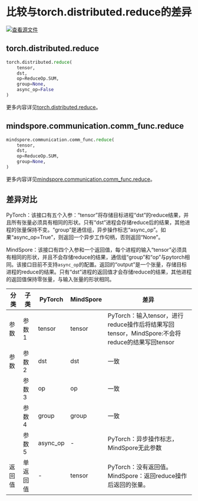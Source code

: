 # 比较与torch.distributed.reduce的差异

[![查看源文件](https://mindspore-website.obs.cn-north-4.myhuaweicloud.com/website-images/master/resource/_static/logo_source.svg)](https://gitee.com/mindspore/docs/blob/master/docs/mindspore/source_zh_cn/note/api_mapping/pytorch_diff/reduce.md)

## torch.distributed.reduce

```python
torch.distributed.reduce(
    tensor,
    dst,
    op=ReduceOp.SUM,
    group=None,
    async_op=False
)
```

更多内容详见[torch.distributed.reduce](https://pytorch.org/docs/1.8.1/distributed.html#torch.distributed.reduce)。

## mindspore.communication.comm_func.reduce

```python
mindspore.communication.comm_func.reduce(
    tensor,
    dst,
    op=ReduceOp.SUM,
    group=None,
)
```

更多内容详见[mindspore.communication.comm_func.reduce](https://www.mindspore.cn/docs/zh-CN/master/api_python/communication/mindspore.communication.comm_func.reduce.html#mindspore.communication.comm_func.reduce)。

## 差异对比

PyTorch：该接口有五个入参：“tensor”将存储目标进程“dst”的reduce结果，并且所有张量必须具有相同的形状。只有“dst”进程会存储reduce后的结果，其他进程的张量保持不变。“group”是通信组，异步操作标志“async_op”。如果“async_op=True”，则返回一个异步工作句柄，否则返回“None”。

MindSpore：该接口有四个入参和一个返回值，每个进程的输入“tensor”必须具有相同的形状，并且不会存储reduce的结果，通信组“group”和“op”与pytorch相同。该接口目前不支持`async_op`的配置。返回的“output”是一个张量，存储目标进程的reduce的结果。只有“dst”进程的返回值才会存储reduce的结果，其他进程的返回值保持零张量，与输入张量的形状相同。

| 分类 | 子类   | PyTorch  | MindSpore | 差异                                                                     |
|----|------|----------|-----------|------------------------------------------------------------------------|
| 参数 | 参数1  | tensor   | tensor         | PyTorch：输入tensor，进行reduce操作后将结果写回tensor，MindSpore:不会将reduce的结果写回tensor |
| 参数 | 参数2  | dst      | dst       | 一致                                                                     |
|    | 参数3  | op       | op        | 一致                                                                     |
|    | 参数4  | group    | group     | 一致                                                                     |
|    | 参数5  | async_op | -         | PyTorch：异步操作标志，MindSpore无此参数                                           |
| 返回值 | 单返回值 | -        | tensor    | PyTorch：没有返回值。 MindSpore：返回reduce操作后返回的张量。                             |
